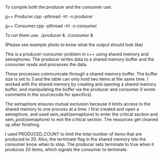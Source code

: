 To compile both the producer and the consumer use:


  g++ Producer.cpp -pthread -lrt -o producer
  
  g++ Consumer.cpp -pthread -lrt -o consumer

To run them use:
./producer & ./consumer &

(Please see example photo to know what the output should look like)

This is a producer-consumer problem in c++ using shared memory and semaphores. The producer writes data to a shared memory buffer and the consumer reads and processes the data.

These processes communicate through a shared memory buffer. The buffer size is set to 3 and the table can only hold two items at the same time. I worked with the shared memory by creating and opening a shared memory buffer, and manipulating the buffer via the producer and consumer (I wrote comments in the sourcecode for specifics).

The semaphore ensures mutual exclusion because it limits access to the shared memory to one process at a time. I first created and open a semaphore, and used sem_wait(semaphore) to enter the critical section and sem_post(semaphore) to exit the critical section. The resources get cleaned up after finishing.

I used PRODUCED_COUNT to limit the total number of items that are produced to 20. Also, the terminate flag in the shared memory lets the consumer know when to stop. The producer sets terminate to true when it produces 20 items, which signals the consumer to terminate.
